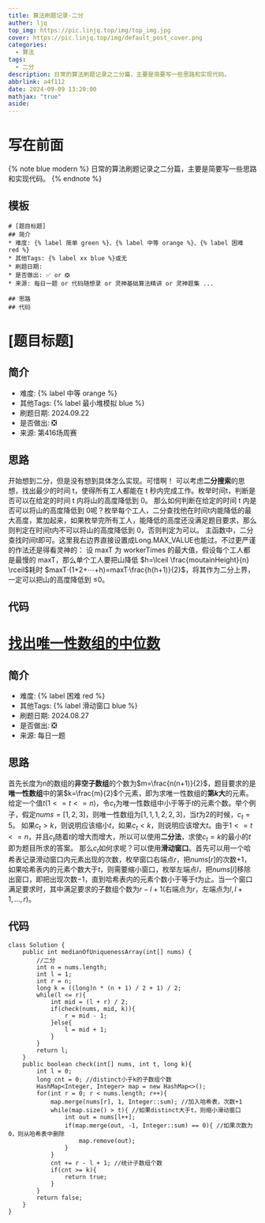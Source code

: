 ```yaml
---
title: 算法刷题记录-二分
auther: ljq
top_img: https://pic.linjq.top/img/top_img.jpg
cover: https://pic.linjq.top/img/default_post_cover.png
categories:
  - 算法
tags:
  - 二分
description: 日常的算法刷题记录之二分篇，主要是简要写一些思路和实现代码。
abbrlink: a4f112
date: 2024-09-09 13:20:00
mathjax: "true"
aside:
---
```

# 写在前面
{% note blue modern %}
日常的算法刷题记录之二分篇，主要是简要写一些思路和实现代码。
{% endnote %}
## 模板
```
# [题目标题]
## 简介
* 难度: {% label 简单 green %}、{% label 中等 orange %}、{% label 困难 red %}
* 其他Tags: {% label xx blue %}或无
* 刷题日期: 
* 是否做出: ✅ or ❎
* 来源: 每日一题 or 代码随想录 or 灵神基础算法精讲 or 灵神题集 ...

## 思路
## 代码
```
# [题目标题]
## 简介
* 难度: {% label 中等 orange %}
* 其他Tags: {% label 最小堆模拟 blue %}
* 刷题日期:  2024.09.22
* 是否做出: ❎
* 来源: 第416场周赛

## 思路
开始想到二分，但是没有想到具体怎么实现。可惜啊！
可以考虑**二分搜索**的思想，找出最少的时间 t，使得所有工人都能在 t 秒内完成工作。枚举时间t，判断是否可以在给定的时间 t 内将山的高度降低到 0。
那么如何判断在给定的时间 t 内是否可以将山的高度降低到 0呢？枚举每个工人，二分查找他在时间t内能降低的最大高度，累加起来，如果枚举完所有工人，能降低的高度还没满足题目要求，那么则判定在时间t内不可以将山的高度降低到 0，否则判定为可以。
主函数中，二分查找时间t即可。这里我右边界直接设置成Long.MAX_VALUE也能过。不过更严谨的作法还是得看灵神的：
设 maxT 为 workerTimes 的最大值，假设每个工人都是最慢的 maxT，那么单个工人要把山降低 $h=\lceil \frac{moutainHeight}{n} \rceil$耗时 $maxT⋅(1+2+⋯+h)=maxT·\frac{h(h+1)}{2}$，将其作为二分上界，一定可以把山的高度降低到 ≤0。
## 代码
# [找出唯一性数组的中位数](https://leetcode.cn/problems/find-the-median-of-the-uniqueness-array/)
## 简介
* 难度: {% label 困难 red %}
* 其他Tags: {% label 滑动窗口 blue %}
* 刷题日期: 2024.08.27
* 是否做出: ❎
* 来源: 每日一题

## 思路
首先长度为n的数组的**非空子数组**的个数为$m=\frac{n(n+1)}{2}$，题目要求的是**唯一性数组**中的第$k=\frac{m}{2}$个元素，即为求唯一性数组的**第$k$大**的元素。给定一个值$t(1<=t<=n)$，令$c_{t}$为唯一性数组中小于等于$t$的元素个数。举个例子，假定$nums=[1,2,3]$，则唯一性数组为$[1, 1, 1, 2, 2, 3]$，当$t$为2的时候，$c_{t}=5$。
如果$c_{t}>k$，则说明应该缩小$t$，如果$c_{t}<k$，则说明应该增大$t$。由于$1<=t<=n$，并且$c_{t}$随着$t$的增大而增大，所以可以使用**二分法**，求使$c_{t}=k$的最小的$t$即为题目所求的答案。
那么$c_{t}$如何求呢？可以使用**滑动窗口**。首先可以用一个哈希表记录滑动窗口内元素出现的次数，枚举窗口右端点$r$，把$nums[r]$的次数$+1$，如果哈希表内的元素个数大于$t$，则需要缩小窗口，枚举左端点$l$，把$nums[l]$移除出窗口，即把出现次数$-1$，直到哈希表内的元素个数小于等于$t$为止。当一个窗口满足要求时，其中满足要求的子数组个数为$r-l+1$(右端点为$r$，左端点为$l,l+1,...,r$)。
## 代码
```
class Solution {
    public int medianOfUniquenessArray(int[] nums) {
        //二分
        int n = nums.length;
        int l = 1;
        int r = n;
        long k = ((long)n * (n + 1) / 2 + 1) / 2;
        while(l <= r){
            int mid = (l + r) / 2;
            if(check(nums, mid, k)){ 
                r = mid - 1;
            }else{
                l = mid + 1;
            }
        }
        return l;
    }
    public boolean check(int[] nums, int t, long k){
        int l = 0;
        long cnt = 0; //distinct小于k的子数组个数
        HashMap<Integer, Integer> map = new HashMap<>();
        for(int r = 0; r < nums.length; r++){
            map.merge(nums[r], 1, Integer::sum); //加入哈希表，次数+1
            while(map.size() > t){ //如果distinct大于t，则缩小滑动窗口
                int out = nums[l++];
                if(map.merge(out, -1, Integer::sum) == 0){ //如果次数为0，则从哈希表中删除
                    map.remove(out);
                }
            }
            cnt += r - l + 1; //统计子数组个数
            if(cnt >= k){ 
                return true;
            }
        }
        return false;
    }
}
```